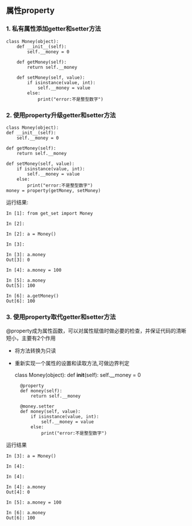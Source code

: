 ## 属性property

### 1. 私有属性添加getter和setter方法

    class Money(object):
        def __init__(self):
            self.__money = 0

        def getMoney(self):
            return self.__money

        def setMoney(self, value):
            if isinstance(value, int):
                self.__money = value
            else:
                print("error:不是整型数字")  

### 2. 使用property升级getter和setter方法

    class Money(object):
    def __init__(self):
        self.__money = 0

    def getMoney(self):
        return self.__money

    def setMoney(self, value):
        if isinstance(value, int):
            self.__money = value
        else:
            print("error:不是整型数字")
    money = property(getMoney, setMoney)  

运行结果:

    In [1]: from get_set import Money

    In [2]:

    In [2]: a = Money()

    In [3]:

    In [3]: a.money
    Out[3]: 0

    In [4]: a.money = 100

    In [5]: a.money
    Out[5]: 100

    In [6]: a.getMoney()
    Out[6]: 100  

### 3. 使用property取代getter和setter方法

@property成为属性函数，可以对属性赋值时做必要的检查，并保证代码的清晰短小，主要有2个作用

* 将方法转换为只读
* 重新实现一个属性的设置和读取方法,可做边界判定  


    class Money(object):
        def __init__(self):
            self.__money = 0

        @property
        def money(self):
            return self.__money

        @money.setter
        def money(self, value):
            if isinstance(value, int):
                self.__money = value
            else:
                print("error:不是整型数字")
运行结果

    In [3]: a = Money()

    In [4]:

    In [4]:

    In [4]: a.money
    Out[4]: 0

    In [5]: a.money = 100

    In [6]: a.money
    Out[6]: 100
